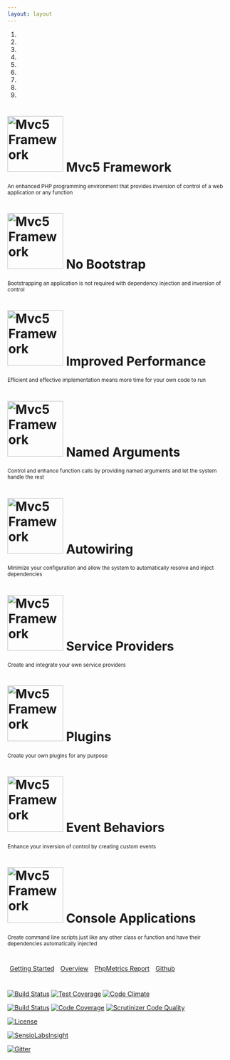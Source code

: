```yaml
---
layout: layout
---
```

<div class="masthead container-fluid">
    <div class="container">
        <div id="slides" class="carousel slide" data-ride="carousel">
          <!-- Indicators -->
          <ol class="carousel-indicators">
            <li data-target="#slides" data-slide-to="0" class="active"></li>
            <li data-target="#slides" data-slide-to="1"></li>
            <li data-target="#slides" data-slide-to="2"></li>
            <li data-target="#slides" data-slide-to="3"></li>
            <li data-target="#slides" data-slide-to="4"></li>
            <li data-target="#slides" data-slide-to="5"></li>
            <li data-target="#slides" data-slide-to="6"></li>
            <li data-target="#slides" data-slide-to="7"></li>
            <li data-target="#slides" data-slide-to="8"></li>
          </ol>        
          <!-- Wrapper for slides -->
          <div class="carousel-inner" role="listbox">
                <div class="item active">
                    <h1>
                        <img src="{{ site.baseUrl }}/images/mvc5.png" width="125" height="125" title="Mvc5 Framework">
                        Mvc5 Framework
                    </h1>
                    <small>An enhanced PHP programming environment that provides inversion of control of a web application or any function</small>
                </div>
                <div class="item">
                    <h1>
                        <img src="{{ site.baseUrl }}/images/mvc5.png" width="125" height="125" title="Mvc5 Framework">
                        No Bootstrap
                    </h1>
                    <small>Bootstrapping an application is not required with dependency injection and inversion of control</small>
                </div>
                <div class="item">
                    <h1>
                        <img src="{{ site.baseUrl }}/images/mvc5.png" width="125" height="125" title="Mvc5 Framework">
                        Improved Performance
                    </h1>
                    <small>Efficient and effective implementation means more time for your own code to run</small>
                </div>
                <div class="item">
                    <h1>
                        <img src="{{ site.baseUrl }}/images/mvc5.png" width="125" height="125" title="Mvc5 Framework">
                        Named Arguments
                    </h1>
                    <small>Control and enhance function calls by providing named arguments and let the system handle the rest</small>
                </div>
                <div class="item">
                    <h1>
                        <img src="{{ site.baseUrl }}/images/mvc5.png" width="125" height="125" title="Mvc5 Framework">
                        Autowiring
                    </h1>
                    <small>Minimize your configuration and allow the system to automatically resolve and inject dependencies</small>
                </div>
                <div class="item">
                    <h1>
                        <img src="{{ site.baseUrl }}/images/mvc5.png" width="125" height="125" title="Mvc5 Framework">
                        Service Providers
                    </h1>
                    <small>Create and integrate your own service providers</small>
                </div>
                <div class="item">
                    <h1>
                        <img src="{{ site.baseUrl }}/images/mvc5.png" width="125" height="125" title="Mvc5 Framework">
                        Plugins
                    </h1>
                    <small>Create your own plugins for any purpose</small>
                </div>
                <div class="item">
                    <h1>
                        <img src="{{ site.baseUrl }}/images/mvc5.png" width="125" height="125" title="Mvc5 Framework">
                        Event Behaviors
                    </h1>
                    <small>Enhance your inversion of control by creating custom events</small>
                </div>
                <div class="item">
                    <h1>
                        <img src="{{ site.baseUrl }}/images/mvc5.png" width="125" height="125" title="Mvc5 Framework">
                        Console Applications
                    </h1>
                    <small>Create command line scripts just like any other class or function and have their dependencies automatically injected</small>
                </div>                
          </div>
        </div>
    </div>
</div>
<div class="container">
    <div class="row text-center" style="margin:40px 0;">
        <a style="margin:5px" class="btn btn-default btn-lg" href="/getting-started" role="button"><span class="glyphicon glyphicon-send"></span> Getting Started</a>            
        <a style="margin:5px" class="btn btn-default btn-lg" href="/overview" role="button"><span class="glyphicon glyphicon-book"></span> Overview</a>
        <a style="margin:5px" class="btn btn-default btn-lg" href="/phpmetrics"><span class="glyphicon glyphicon-dashboard"></span> PhpMetrics Report</a>
        <a style="margin:5px" class="btn btn-default btn-lg" href="https://github.com/mvc5" role="button"><span class="glyphicon glyphicon-hand-right"></span> Github</a>
    </div>
    <div class="row text-center">
        <p>
            <a href="https://travis-ci.org/mvc5/mvc5"><img src="https://api.travis-ci.org/mvc5/mvc5.svg" alt="Build Status"></a>
            <a href="https://codeclimate.com/github/mvc5/mvc5"><img src="https://codeclimate.com/github/mvc5/mvc5/badges/coverage.svg" alt="Test Coverage"></a>
            <a href="https://codeclimate.com/github/mvc5/mvc5"><img src="https://codeclimate.com/github/mvc5/mvc5/badges/gpa.svg" alt="Code Climate"></a>
        </p>
        <p>
            <a href="https://scrutinizer-ci.com/g/mvc5/mvc5/build-status/master"><img src="https://scrutinizer-ci.com/g/mvc5/mvc5/badges/build.png?b=master" alt="Build Status"></a>
            <a href="https://scrutinizer-ci.com/g/mvc5/mvc5/?branch=master"><img src="https://scrutinizer-ci.com/g/mvc5/mvc5/badges/coverage.png?b=master" alt="Code Coverage"></a>
            <a href="https://scrutinizer-ci.com/g/mvc5/mvc5/?branch=master"><img src="https://scrutinizer-ci.com/g/mvc5/mvc5/badges/quality-score.png?b=master" alt="Scrutinizer Code Quality"></a>
        </p>
        <p><a href="https://packagist.org/packages/mvc5/mvc5"><img src="https://img.shields.io/:license-mit-blue.svg" alt="License"></a></p>
        <p><a href="https://insight.sensiolabs.com/projects/6a19e4e3-e771-46e3-9f10-fe1c06837f43"><img src="https://insight.sensiolabs.com/projects/0468aa74-4897-49f0-b42f-3211401d0c09/big.png" alt="SensioLabsInsight"></a></p>
        <p><a href="https://gitter.im/mvc5/framework?utm_source=badge&amp;utm_medium=badge&amp;utm_campaign=pr-badge"><img src="https://camo.githubusercontent.com/da2edb525cde1455a622c58c0effc3a90b9a181c/68747470733a2f2f6261646765732e6769747465722e696d2f4a6f696e253230436861742e737667" alt="Gitter" data-canonical-src="https://badges.gitter.im/Join%20Chat.svg" style="max-width:100%;"></a></p>
    </div>
</div>